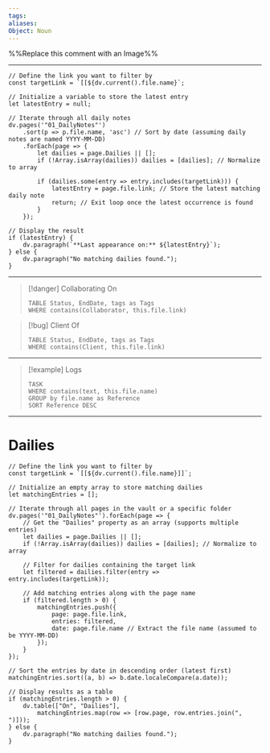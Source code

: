 ```yaml
---
tags: 
aliases: 
Object: Noun
---
```


%%Replace this comment with an Image%%

---
```dataviewjs
// Define the link you want to filter by
const targetLink = `[[${dv.current().file.name}`;

// Initialize a variable to store the latest entry
let latestEntry = null;

// Iterate through all daily notes
dv.pages('"01_DailyNotes"')
    .sort(p => p.file.name, 'asc') // Sort by date (assuming daily notes are named YYYY-MM-DD)
    .forEach(page => {
        let dailies = page.Dailies || [];
        if (!Array.isArray(dailies)) dailies = [dailies]; // Normalize to array

        if (dailies.some(entry => entry.includes(targetLink))) {
            latestEntry = page.file.link; // Store the latest matching daily note
            return; // Exit loop once the latest occurrence is found
        }
    });

// Display the result
if (latestEntry) {
    dv.paragraph(`**Last appearance on:** ${latestEntry}`);
} else {
    dv.paragraph("No matching dailies found.");
}

```

---
>[!danger] Collaborating On
>```dataview
>TABLE Status, EndDate, tags as Tags
>WHERE contains(Collaborator, this.file.link)

>[!bug] Client Of
>```dataview
>TABLE Status, EndDate, tags as Tags
>WHERE contains(Client, this.file.link)

---

>[!example] Logs
>```dataview
>TASK
>WHERE contains(text, this.file.name)
>GROUP by file.name as Reference
>SORT Reference DESC

---
# Dailies
```dataviewjs
// Define the link you want to filter by
const targetLink = `[[${dv.current().file.name}]]`;

// Initialize an empty array to store matching dailies
let matchingEntries = [];

// Iterate through all pages in the vault or a specific folder
dv.pages('"01_DailyNotes"').forEach(page => {
    // Get the "Dailies" property as an array (supports multiple entries)
    let dailies = page.Dailies || [];
    if (!Array.isArray(dailies)) dailies = [dailies]; // Normalize to array

    // Filter for dailies containing the target link
    let filtered = dailies.filter(entry => entry.includes(targetLink));

    // Add matching entries along with the page name
    if (filtered.length > 0) {
        matchingEntries.push({
            page: page.file.link,
            entries: filtered,
            date: page.file.name // Extract the file name (assumed to be YYYY-MM-DD)
        });
    }
});

// Sort the entries by date in descending order (latest first)
matchingEntries.sort((a, b) => b.date.localeCompare(a.date));

// Display results as a table
if (matchingEntries.length > 0) {
    dv.table(["On", "Dailies"], 
        matchingEntries.map(row => [row.page, row.entries.join(", ")]));
} else {
    dv.paragraph("No matching dailies found.");
}
```